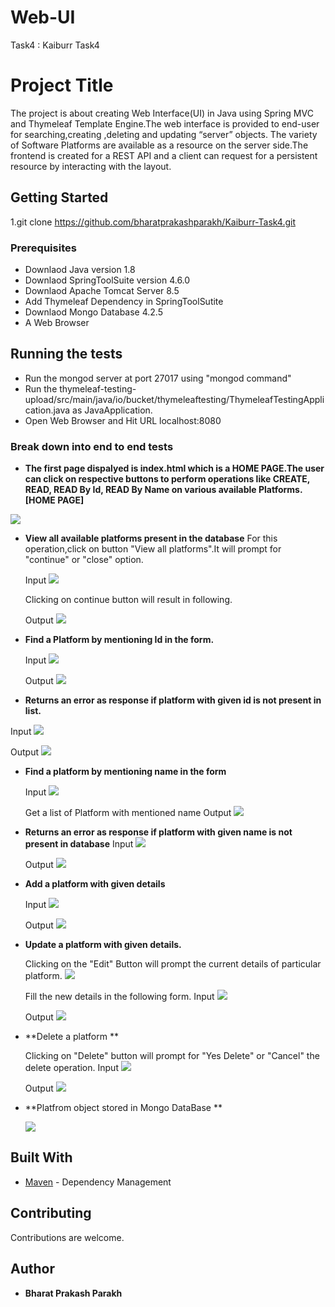 
# Web-UI
Task4 : Kaiburr Task4

# Project Title

The project is about creating Web Interface(UI) in Java using Spring MVC and Thymeleaf Template Engine.The web interface is provided to end-user for searching,creating ,deleting and updating “server” objects. The variety of Software Platforms are available as a resource on the server side.The frontend is created for a REST API and a client can request for a persistent resource by interacting with the layout.

## Getting Started

1.git clone https://github.com/bharatprakashparakh/Kaiburr-Task4.git

### Prerequisites

* Downlaod Java version 1.8
* Downlaod SpringToolSuite version 4.6.0
* Downlaod Apache Tomcat Server 8.5 
* Add Thymeleaf Dependency in SpringToolSutite
* Downlaod Mongo Database 4.2.5
* A Web Browser


## Running the tests

* Run the mongod server at port 27017 using "mongod command"
* Run the thymeleaf-testing-upload/src/main/java/io/bucket/thymeleaftesting/ThymeleafTestingApplication.java as JavaApplication.
* Open Web Browser and Hit URL localhost:8080

### Break down into end to end tests

* **The first page dispalyed is index.html which is a HOME PAGE.The user can click on respective buttons to perform operations like CREATE, READ, READ By Id, READ By Name on various available Platforms. [HOME PAGE]**

![](https://github.com/bharatprakashparakh/Kaiburr-Task4/blob/master/Images/1.Home%20Page.PNG)

* **View all available platforms present in the database**
For this operation,click on button "View all platforms".It will prompt for "continue" or "close" option.

  Input
  ![](https://github.com/bharatprakashparakh/Kaiburr-Task4/blob/master/Images/2.View%20All%20Click.PNG)

  
  Clicking on continue button will result in following.
  
  Output
  ![](https://github.com/bharatprakashparakh/Kaiburr-Task4/blob/master/Images/3.View%20All%20Result.PNG)

* **Find a Platform by mentioning Id in the form.**

  Input
  ![](https://github.com/bharatprakashparakh/Kaiburr-Task4/blob/master/Images/4.View%20By%20Id%20Click.PNG)
 
  Output
  ![](https://github.com/bharatprakashparakh/Kaiburr-Task4/blob/master/Images/5.View%20By%20Id%20Result.PNG)
  
 * **Returns an error as response if platform with given id is not present in list.**
 
  Input
  ![](https://github.com/bharatprakashparakh/Kaiburr-Task4/blob/master/Images/6.Invalid%20Id.PNG)
  
  Output
  ![](https://github.com/bharatprakashparakh/Kaiburr-Task4/blob/master/Images/7.Invalid%20Id%20Response.PNG)

  
* **Find a platform by mentioning name in the form**

  Input
  ![](https://github.com/bharatprakashparakh/Kaiburr-Task4/blob/master/Images/8.View%20By%20name.PNG)
  
  Get a list of Platform with mentioned name
  Output
  ![](https://github.com/bharatprakashparakh/Kaiburr-Task4/blob/master/Images/9.View%20by%20name%20result.PNG)
  

* **Returns an error as response if platform with given name is not present in database**
 Input
  ![](https://github.com/bharatprakashparakh/Kaiburr-Task4/blob/master/Images/10.Invalid%20name.PNG)
  
 
  Output
  ![](https://github.com/bharatprakashparakh/Kaiburr-Task4/blob/master/Images/11.Invalid%20name%20response.PNG)
  
 
* **Add a platform with given details**
  
  Input
  ![](https://github.com/bharatprakashparakh/Kaiburr-Task4/blob/master/Images/12.Add%20new.PNG)
  
  Output
  ![](https://github.com/bharatprakashparakh/Kaiburr-Task4/blob/master/Images/13.Add%20New%20result.PNG)
  
* **Update a platform with given details.**
  
  Clicking on the "Edit" Button will prompt the current details of particular platform. 
  ![](https://github.com/bharatprakashparakh/Kaiburr-Task4/blob/master/Images/14.Update.PNG)
  
  Fill the new details in the following form.
  Input
  ![](https://github.com/bharatprakashparakh/Kaiburr-Task4/blob/master/Images/15.Update%20details.PNG)
  
   Output
  ![](https://github.com/bharatprakashparakh/Kaiburr-Task4/blob/master/Images/16.Updated%20result.PNG)
  

* **Delete a platform **
  
  Clicking on "Delete" button will prompt for "Yes Delete" or "Cancel" the delete operation.
  Input
  ![](https://github.com/bharatprakashparakh/Kaiburr-Task4/blob/master/Images/17.Delete.PNG)
  
  Output
  ![](https://github.com/bharatprakashparakh/Kaiburr-Task4/blob/master/Images/18.Delete%20Result.PNG)
  
* **Platfrom object stored in Mongo DataBase  **
  
 
  ![](https://github.com/bharatprakashparakh/Kaiburr-Task4/blob/master/Images/MongoDB.PNG)

## Built With

* [Maven](https://maven.apache.org/) - Dependency Management


## Contributing

Contributions are welcome.

 ## Author

* **Bharat Prakash Parakh** 




